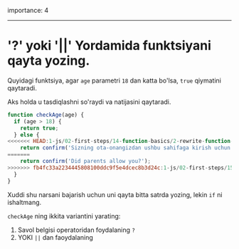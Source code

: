 importance: 4

---

# '?' yoki '||' Yordamida funktsiyani qayta yozing.

Quyidagi funktsiya, agar `age` parametri `18` dan katta bo'lsa, `true` qiymatini qaytaradi.

Aks holda u tasdiqlashni so'raydi va natijasini qaytaradi.

```js
function checkAge(age) {
  if (age > 18) {
    return true;
  } else {
<<<<<<< HEAD:1-js/02-first-steps/14-function-basics/2-rewrite-function-question-or/task.md
    return confirm('Sizning ota-onangizdan ushbu sahifaga kirish uchun ruxsatingiz bormi?');
=======
    return confirm('Did parents allow you?');
>>>>>>> fb4fc33a2234445808100ddc9f5e4dcec8b3d24c:1-js/02-first-steps/15-function-basics/2-rewrite-function-question-or/task.md
  }
}
```

Xuddi shu narsani bajarish uchun uni qayta bitta satrda yozing, lekin `if` ni ishaltmang.

`checkAge` ning ikkita variantini yarating:

1. Savol belgisi operatoridan foydalaning `?`
2. YOKI `||` dan faoydalaning
